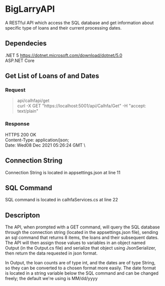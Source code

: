 # BigLarryAPI
A RESTful API which access the SQL database and get information about specific type of loans and their current processing dates.

## Dependecies
.NET 5 https://dotnet.microsoft.com/download/dotnet/5.0 \
ASP.NET Core


## Get List of Loans of and Dates
### Request
>api/calhfapi/get\
curl -X GET "https://localhost:5001/api/Calhfa/Get" -H  "accept: text/plain"

### Response
 HTTPS 200 OK\
 Content-Type: application/json;\
 Date: Wed08 Dec 2021 05:26:24 GMT \
 
 ## Connection String
 Connection String is located in appsettings.json at line 11
 
 ## SQL Command
 SQL command is located in calhfaServices.cs at line 22
 
 
## Descripton
The API, when prompted with a GET command, will query the SQL database through the connection string (located in the appsettings.json file), sending an sql command that returns 8 items, the loans and their subsequent dates. The API will then assign those values to variables in an object named Output (in the Output.cs file) and serialize that object using JsonSerializer, then return the data requested in json format.
 
In Output, the loan counts are of type int, and the dates are of type String, so they can be converted to a chosen format more easily. The date format is located in a string variable below the SQL command and can be changed freely; the default we're using is MM/dd/yyyy
 
 
